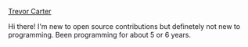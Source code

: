 [Trevor Carter](https://github.com/trevorcarter83)

Hi there!  I'm new to open source contributions but definetely not new to programming.  Been programming for about 5 or 6 years.
